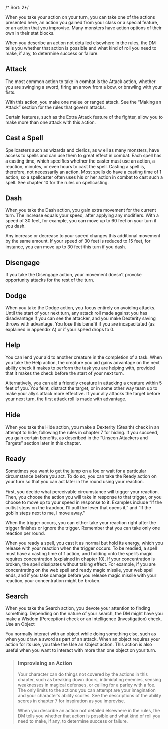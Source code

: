 /* Sort: 2*/

When you take your action on your turn, you can take one of the actions presented here, an action you gained from your class or a special feature, or an action that you improvise. Many monsters have action options of their own in their stat blocks.

When you describe an action not detailed elsewhere in the rules, the DM tells you whether that action is possible and what kind of roll you need to make, if any, to determine success or failure.

Attack
------

The most common action to take in combat is the Attack action, whether you are swinging a sword, firing an arrow from a bow, or brawling with your fists.

With this action, you make one melee or ranged attack. See the “Making an Attack” section for the rules that govern attacks.

Certain features, such as the Extra Attack feature of the fighter, allow you to make more than one attack with this action.

Cast a Spell
------------

Spellcasters such as wizards and clerics, as w ell as many monsters, have access to spells and can use them to great effect in combat. Each spell has a casting time, which specifies whether the caster must use an action, a reaction, minutes, or even hours to cast the spell. Casting a spell is, therefore, not necessarily an action. Most spells do have a casting time of 1 action, so a spellcaster often uses his or her action in combat to cast such a spell. See chapter 10 for the rules on spellcasting.

Dash
----

When you take the Dash action, you gain extra movement for the current turn. The increase equals your speed, after applying any modifiers. With a speed of 30 feet, for example, you can move up to 60 feet on your turn if you dash.

Any increase or decrease to your speed changes this additional movement by the same amount. If your speed of 30 feet is reduced to 15 feet, for instance, you can move up to 30 feet this turn if you dash.

Disengage
---------

If you take the Disengage action, your movement doesn’t provoke opportunity attacks for the rest of the turn.

Dodge
-----

When you take the Dodge action, you focus entirely on avoiding attacks. Until the start of your next turn, any attack roll made against you has disadvantage if you can see the attacker, and you make Dexterity saving throws with advantage. You lose this benefit if you are incapacitated (as explained in appendix A) or if your speed drops to 0.

Help
----

You can lend your aid to another creature in the completion of a task. When you take the Help action, the creature you aid gains advantage on the next ability check it makes to perform the task you are helping with, provided that it makes the check before the start of your next turn.

Alternatively, you can aid a friendly creature in attacking a creature within 5 feet of you. You feint, distract the target, or in some other way team up to make your ally’s attack more effective. If your ally attacks the target before your next turn, the first attack roll is made with advantage.

Hide
----

When you take the Hide action, you make a Dexterity (Stealth) check in an attempt to hide, following the rules in chapter 7 for hiding. If you succeed, you gain certain benefits, as described in the “Unseen Attackers and Targets” section later in this chapter.

Ready
-----

Sometimes you want to get the jump on a foe or wait for a particular circumstance before you act. To do so, you can take the Ready action on your turn so that you can act later in the round using your reaction.

First, you decide what perceivable circumstance will trigger your reaction. Then, you choose the action you will take in response to that trigger, or you choose to move up to your speed in response to it. Examples include “If the cultist steps on the trapdoor, I’ll pull the lever that opens it,” and “If the goblin steps next to me, I move away.”

When the trigger occurs, you can either take your reaction right after the trigger finishes or ignore the trigger. Remember that you can take only one reaction per round.

When you ready a spell, you cast it as normal but hold its energy, which you release with your reaction when the trigger occurs. To be readied, a spell must have a casting time of 1 action, and holding onto the spell’s magic requires concentration (explained in chapter 10). If your concentration is broken, the spell dissipates without taking effect. For example, if you are concentrating on the web spell and ready magic missile, your web spell ends, and if you take damage before you release magic missile with your reaction, your concentration might be broken.

Search
------

When you take the Search action, you devote your attention to finding something. Depending on the nature of your search, the DM might have you make a Wisdom (Perception) check or an Intelligence (Investigation) check. Use an Object

You normally interact with an object while doing something else, such as when you draw a sword as part of an attack. When an object requires your action for its use, you take the Use an Object action. This action is also useful when you want to interact with more than one object on your turn.

> ### Improvising an Action
>
> Your character can do things not covered by the actions in this chapter, such as breaking down doors, intimidating enemies, sensing weaknesses in magical defenses, or calling for a parley with a foe. The only limits to the actions you can attempt are your imagination and your character’s ability scores. See the descriptions of the ability scores in chapter 7 for inspiration as you improvise.
>
> When you describe an action not detailed elsewhere in the rules, the DM tells you whether that action is possible and what kind of roll you need to make, if any, to determine success or failure.
